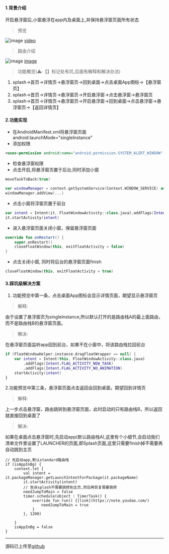 #### 1.背景介绍
开启悬浮窗后,小窗悬浮在app内及桌面上,并保持悬浮窗页面所有状态
> 预览

![image](http://file.jinxianyun.com/floatwindowdemo.gif)
[video](http://file.jinxianyun.com/floatwindowdemo.mp4)
> 路由介绍

![image](http://file.jinxianyun.com/floatwindowroute.jpg)
[image](http://file.jinxianyun.com/floatwindowroute.jpg)

> 功能概览(⚠️:【】标记处有坑,后面有解释和解决办法)
1. splash->首页->详情页->悬浮窗页->回到桌面->点击桌面App图标->【悬浮窗页】
2. splash->首页->详情页->悬浮窗页->开启悬浮窗->点击悬浮窗->悬浮窗页
2. splash->首页->详情页->悬浮窗页->开启悬浮窗->回到桌面->点击悬浮窗->悬浮窗页->【返回详情页】

#### 2.功能实现
- 在AndroidManifest.xml将悬浮窗页面android:launchMode="singleInstance"
- 添加权限

```xml
<uses-permission android:name="android.permission.SYSTEM_ALERT_WINDOW" />
```

- 检查悬浮窗权限
- 点击开启,将悬浮窗页置于后台,同时添加小窗
```kotlin
moveTaskToBack(true)

var windowManager = context.getSystemService(Context.WINDOW_SERVICE) as WindowManager
windowManager.addView(...)
```
- 点击小窗将浮窗页置于前台

```kotlin
var intent = Intent(it, FloatWindowActivity::class.java).addFlags(Intent.FLAG_ACTIVITY_NEW_TASK)
it.startActivity(intent)
```
- 进入悬浮窗页面关闭小窗，保留悬浮窗页面

```kotlin
override fun onRestart() {
    super.onRestart()
    closeFloatWindow(this, exitFloatActivity = false)
}
```


- 点击关闭小窗, 同时将后台的悬浮窗页面finish

```kotlin
closeFloatWindow(this, exitFloatActivity = true)
```

#### 3.踩坑级解决方案
1. 功能预览中第一条，点击桌面App图标会显示详情页面，期望显示悬浮窗页
> 解释:

由于设置了悬浮窗页为singleInstance,所以默认打开的是路由栈A的最上面路由，而不是路由栈B的悬浮窗页面。
> 解决:

在悬浮窗页面监听app回到前台，如果不在小窗中，将该路由栈拉回前台

```kotlin
if (FloatWindowHelper.instance.dragFloatWrapper == null) {
    var intent = Intent(this, FloatWindowActivity::class.java)
        .addFlags(Intent.FLAG_ACTIVITY_NEW_TASK)
        .addFlags(Intent.FLAG_ACTIVITY_NO_ANIMATION)
    startActivity(intent)
}
```

2.功能预览中第三条，悬浮窗页面点击返回会回到桌面，期望回到详情页
> 解释:

上一步点击悬浮窗，路由跳转到悬浮窗页面，此时启动的只有路由栈B，所以返回就直接回到桌面了


>解决:

如果在桌面点击悬浮窗时,先启动app(默认路由栈A),这里有个小细节,会启动我们清单文件里设置了LAUNCHER的页面,即Splash页面,这里只需要finish掉不需要再自动跳到主页

```
// 先启动app,默认standard路由栈
if (isAppInBg) {
    context.let {
        val intent = it.packageManager.getLaunchIntentForPackage(it.packageName)
        it.startActivity(intent)
        // 告诉splash不需要跳转到主页,然后再恢复需要跳转
        needJumpToMain = false
        timer.schedule(object : TimerTask() {
            override fun run() {[link](https://note.youdao.com/)
                needJumpToMain = true
            }
        }, 1200)

    }
    isAppInBg = false
}
```
---
源码已上传至[github](https://github.com/qq326646683/FloatWindowDemo)

